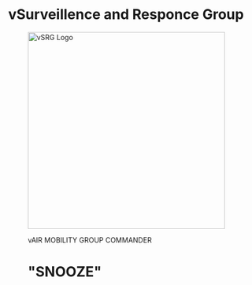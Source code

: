 # vSurveillence and Responce Group

<figure>
<p><img alt="vSRG Logo" src="/assets/images/RAAFv_Unit_HQvSRG.png" width="400">
  </p>
<figcaption>vAIR MOBILITY GROUP COMMANDER <h1>"SNOOZE"</h1></figcaption>
</figure>